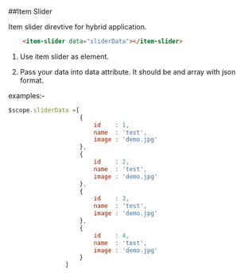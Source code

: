 
##Item Slider

Item slider direvtive for hybrid application.
```html
	<item-slider data="sliderData"></item-slider>
```

1. Use item slider as element.

2. Pass your data into data attribute. It should be and array with json format.

examples:-
```javascript
$scope.sliderData =[
					{
						id    : 1,
						name  : 'test',
						image : 'demo.jpg'
					},
					{
						id    : 2,
						name  : 'test',
						image : 'demo.jpg'
					},
					{
						id    : 3,
						name  : 'test',
						image : 'demo.jpg'
					},
					{
						id    : 4,
						name  : 'test',
						image : 'demo.jpg'
					}
				] 
```
